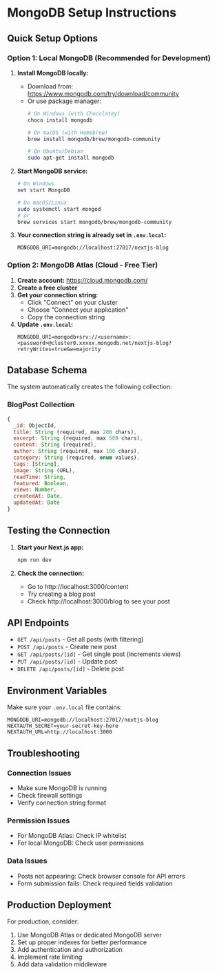 # MongoDB Setup Instructions

## Quick Setup Options

### Option 1: Local MongoDB (Recommended for Development)

1. **Install MongoDB locally:**
   - Download from: https://www.mongodb.com/try/download/community
   - Or use package manager:
     ```bash
     # On Windows (with Chocolatey)
     choco install mongodb

     # On macOS (with Homebrew)
     brew install mongodb/brew/mongodb-community

     # On Ubuntu/Debian
     sudo apt-get install mongodb
     ```

2. **Start MongoDB service:**
   ```bash
   # On Windows
   net start MongoDB

   # On macOS/Linux
   sudo systemctl start mongod
   # or
   brew services start mongodb/brew/mongodb-community
   ```

3. **Your connection string is already set in `.env.local`:**
   ```
   MONGODB_URI=mongodb://localhost:27017/nextjs-blog
   ```

### Option 2: MongoDB Atlas (Cloud - Free Tier)

1. **Create account:** https://cloud.mongodb.com/
2. **Create a free cluster**
3. **Get your connection string:**
   - Click "Connect" on your cluster
   - Choose "Connect your application"
   - Copy the connection string
4. **Update `.env.local`:**
   ```
   MONGODB_URI=mongodb+srv://<username>:<password>@cluster0.xxxxx.mongodb.net/nextjs-blog?retryWrites=true&w=majority
   ```

## Database Schema

The system automatically creates the following collection:

### BlogPost Collection
```javascript
{
  _id: ObjectId,
  title: String (required, max 200 chars),
  excerpt: String (required, max 500 chars),
  content: String (required),
  author: String (required, max 100 chars),
  category: String (required, enum values),
  tags: [String],
  image: String (URL),
  readTime: String,
  featured: Boolean,
  views: Number,
  createdAt: Date,
  updatedAt: Date
}
```

## Testing the Connection

1. **Start your Next.js app:**
   ```bash
   npm run dev
   ```

2. **Check the connection:**
   - Go to http://localhost:3000/content
   - Try creating a blog post
   - Check http://localhost:3000/blog to see your post

## API Endpoints

- `GET /api/posts` - Get all posts (with filtering)
- `POST /api/posts` - Create new post
- `GET /api/posts/[id]` - Get single post (increments views)
- `PUT /api/posts/[id]` - Update post
- `DELETE /api/posts/[id]` - Delete post

## Environment Variables

Make sure your `.env.local` file contains:

```env
MONGODB_URI=mongodb://localhost:27017/nextjs-blog
NEXTAUTH_SECRET=your-secret-key-here
NEXTAUTH_URL=http://localhost:3000
```

## Troubleshooting

### Connection Issues
- Make sure MongoDB is running
- Check firewall settings
- Verify connection string format

### Permission Issues
- For MongoDB Atlas: Check IP whitelist
- For local MongoDB: Check user permissions

### Data Issues
- Posts not appearing: Check browser console for API errors
- Form submission fails: Check required fields validation

## Production Deployment

For production, consider:
1. Use MongoDB Atlas or dedicated MongoDB server
2. Set up proper indexes for better performance
3. Add authentication and authorization
4. Implement rate limiting
5. Add data validation middleware
